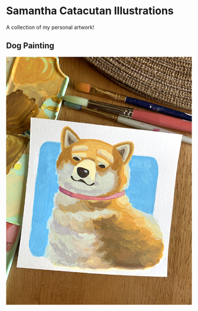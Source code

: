 # Samantha Catacutan Illustrations
A collection of my personal artwork!
## Dog Painting
![Dog](dog[1].jpg)
